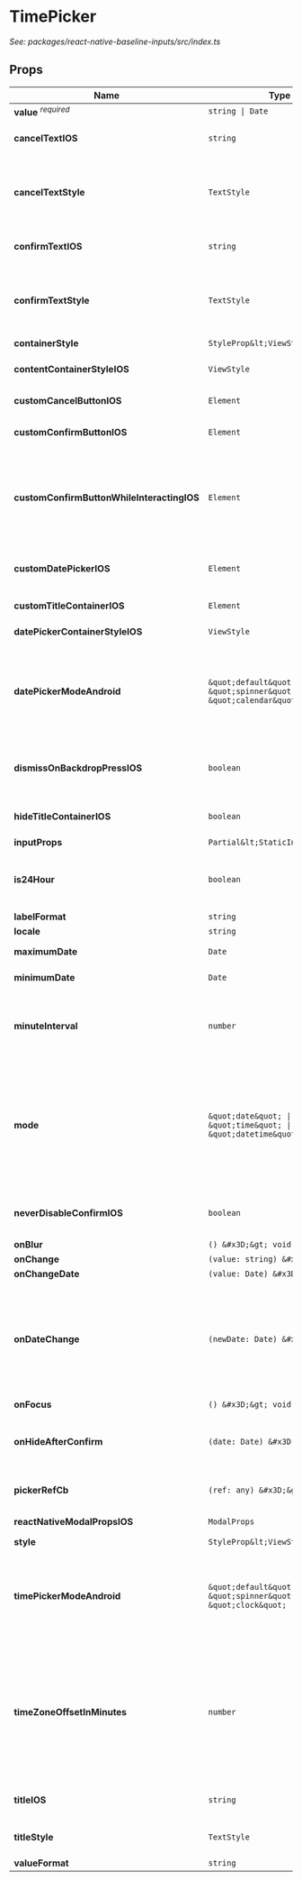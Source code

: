 # TimePicker

*See: packages/react-native-baseline-inputs/src/index.ts*

## Props

| Name | Type | Description |
|------|------|-------------|
| <strong>value</strong> <sup><em>required</em></sup> | `string \| Date` |  |
| <strong>cancelTextIOS</strong> | `string` | The text on the cancel button on iOS&lt;br&gt;&lt;br&gt;Default is &#x27;Cancel&#x27; |
| <strong>cancelTextStyle</strong> | `TextStyle` | A custom style for cancelTextIOS (Default is &#x27;Cancel&#x27;)&lt;br&gt;&lt;br&gt;Doesn&#x27;t work with the customCancelButtonIOS |
| <strong>confirmTextIOS</strong> | `string` | The text on the confirm button on iOS&lt;br&gt;&lt;br&gt;Default is &#x27;Confirm&#x27; |
| <strong>confirmTextStyle</strong> | `TextStyle` | A custom style for the confirmTextIOS (Default is &#x27;Confirm&#x27;)&lt;br&gt;&lt;br&gt;Doesn&#x27;t work with the customConfirmButtonIOS |
| <strong>containerStyle</strong> | `StyleProp&lt;ViewStyle&gt;` |  |
| <strong>contentContainerStyleIOS</strong> | `ViewStyle` | The style of the ReactNativeModal container on iOS |
| <strong>customCancelButtonIOS</strong> | `Element` | A custom component for the cancel button on iOS |
| <strong>customConfirmButtonIOS</strong> | `Element` | A custom component for the confirm button on iOS |
| <strong>customConfirmButtonWhileInteractingIOS</strong> | `Element` | A custom component for the confirm button on iOS that will be shown while user interacting with the date picker&lt;br&gt;&lt;br&gt;Doesn&#x27;t work without customConfirmButtonIOS |
| <strong>customDatePickerIOS</strong> | `Element` | A custom component that will replace the default DatePicker on iOS |
| <strong>customTitleContainerIOS</strong> | `Element` | A custom component for the title container on iOS |
| <strong>datePickerContainerStyleIOS</strong> | `ViewStyle` | The style of the container on iOS |
| <strong>datePickerModeAndroid</strong> | `&quot;default&quot; \| &quot;spinner&quot; \| &quot;calendar&quot;` | Toggles the date mode on Android between spinner and calendar views&lt;br&gt;&lt;br&gt;Default is &#x27;default&#x27; which shows either spinner or calendar based on Android version |
| <strong>dismissOnBackdropPressIOS</strong> | `boolean` | Dismiss the date-picker/time-picker when pressing on the backdrop (on iOS)?&lt;br&gt;&lt;br&gt;Default is true |
| <strong>hideTitleContainerIOS</strong> | `boolean` | Hide the title container on iOS&lt;br&gt;&lt;br&gt;Default is false |
| <strong>inputProps</strong> | `Partial&lt;StaticInputProps&gt;` |  |
| <strong>is24Hour</strong> | `boolean` | Sets mode to 24 hour time&lt;br&gt;If false, the picker shows an AM/PM chooser on Android&lt;br&gt;&lt;br&gt;Default is true |
| <strong>labelFormat</strong> | `string` |  |
| <strong>locale</strong> | `string` | The date picker locale. |
| <strong>maximumDate</strong> | `Date` | Maximum date the picker can go forward to |
| <strong>minimumDate</strong> | `Date` | Minimum date the picker can go back to |
| <strong>minuteInterval</strong> | `number` | enum(1, 2, 3, 4, 5, 6, 10, 12, 15, 20, 30)&lt;br&gt;The interval at which minutes can be selected.&lt;br&gt;@extends from DatePickerIOSProperties |
| <strong>mode</strong> | `&quot;date&quot; \| &quot;time&quot; \| &quot;datetime&quot;` | The mode of the picker&lt;br&gt;&lt;br&gt;Available modes are:&lt;br&gt;date - Shows Datepicker&lt;br&gt;time - Shows Timepicker&lt;br&gt;datetime - Shows a combined Date and Time Picker&lt;br&gt;&lt;br&gt;Default is &#x27;date&#x27; |
| <strong>neverDisableConfirmIOS</strong> | `boolean` | Never disable the confirm button on iOS, even on fling (see #82)&lt;br&gt;&lt;br&gt;Default is false |
| <strong>onBlur</strong> | `() &#x3D;&gt; void` |  |
| <strong>onChange</strong> | `(value: string) &#x3D;&gt; void` |  |
| <strong>onChangeDate</strong> | `(value: Date) &#x3D;&gt; void` |  |
| <strong>onDateChange</strong> | `(newDate: Date) &#x3D;&gt; void` | Date change handler.&lt;br&gt;This is called when the user changes the date or time in the UI.&lt;br&gt;The first and only argument is a Date object representing the new date and time.&lt;br&gt;@extends from DatePickerIOSProperties |
| <strong>onFocus</strong> | `() &#x3D;&gt; void` |  |
| <strong>onHideAfterConfirm</strong> | `(date: Date) &#x3D;&gt; void` | Called when the underlying modal finishes its&#x27; closing animation&lt;br&gt;after Confirm was pressed. |
| <strong>pickerRefCb</strong> | `(ref: any) &#x3D;&gt; void` | Ref function for the React Native DatePickerIOS or a customDatePickerIOS |
| <strong>reactNativeModalPropsIOS</strong> | `ModalProps` | Props for ReactNativeModal |
| <strong>style</strong> | `StyleProp&lt;ViewStyle&gt;` |  |
| <strong>timePickerModeAndroid</strong> | `&quot;default&quot; \| &quot;spinner&quot; \| &quot;clock&quot;` | Toggles the time mode on Android between spinner and clock views&lt;br&gt;&lt;br&gt;Default is &#x27;default&#x27; which shows either spinner or clock based on Android version |
| <strong>timeZoneOffsetInMinutes</strong> | `number` | Timezone offset in minutes.&lt;br&gt;By default, the date picker will use the device&#x27;s timezone. With this parameter, it is possible to force a certain timezone offset.&lt;br&gt;For instance, to show times in Pacific Standard Time, pass -7 * 60.&lt;br&gt;@extends from DatePickerIOSProperties |
| <strong>titleIOS</strong> | `string` | Title text for the Picker on iOS&lt;br&gt;&lt;br&gt;Default is &#x27;Pick a Date&#x27; |
| <strong>titleStyle</strong> | `TextStyle` | A custom style for the titleIOS (Default is &#x27;Pick a Date&#x27;) |
| <strong>valueFormat</strong> | `string` |  |
